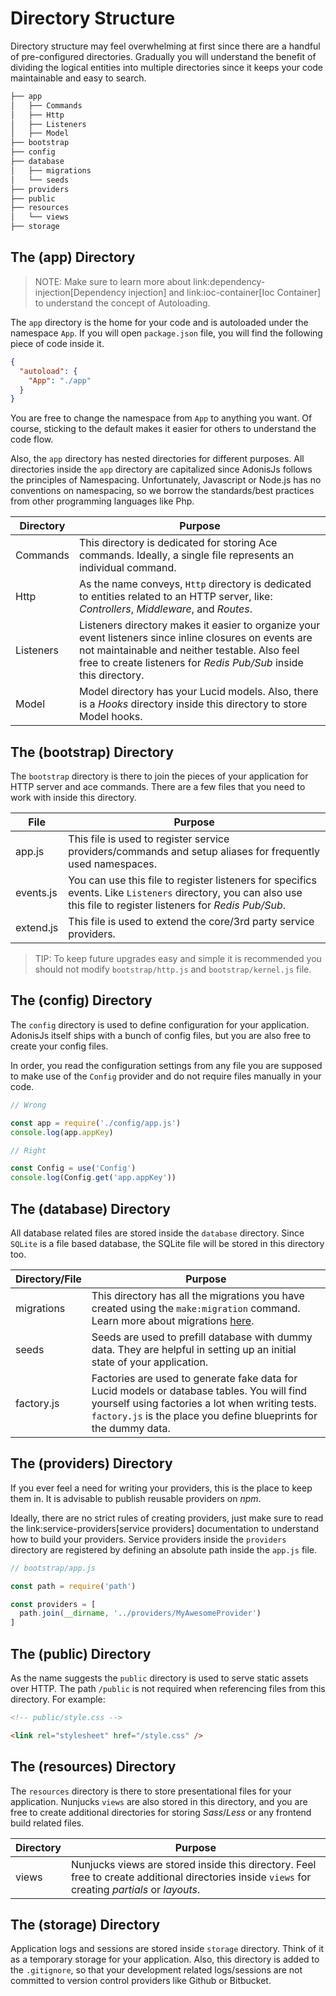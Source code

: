 # Directory Structure

Directory structure may feel overwhelming at first since there are a handful of pre-configured directories. Gradually you will understand the benefit of dividing the logical entities into multiple directories since it keeps your code maintainable and easy to search.

```bash
├── app
│   ├── Commands
│   ├── Http
│   ├── Listeners
│   ├── Model
├── bootstrap
├── config
├── database
│   ├── migrations
│   └── seeds
├── providers
├── public
├── resources
│   └── views
├── storage
```

## The (app) Directory

> NOTE: Make sure to learn more about link:dependency-injection[Dependency injection] and link:ioc-container[Ioc Container] to understand the concept of Autoloading.

The `app` directory is the home for your code and is autoloaded under the namespace `App`. If you will open `package.json` file, you will find the following piece of code inside it.

```json
{
  "autoload": {
    "App": "./app"
  }
}
```

You are free to change the namespace from `App` to anything you want. Of course, sticking to the default makes it easier for others to understand the code flow.

Also, the `app` directory has nested directories for different purposes. All directories inside the `app` directory are capitalized since AdonisJs follows the principles of Namespacing. Unfortunately, Javascript or Node.js has no conventions on namespacing, so we borrow the standards/best practices from other programming languages like Php.

| Directory | Purpose |
|-----------|---------|
| Commands  | This directory is dedicated for storing Ace commands. Ideally, a single file represents an individual command. |
| Http      | As the name conveys, `Http` directory is dedicated to entities related to an HTTP server, like: *Controllers*, *Middleware*, and *Routes*. |
| Listeners | Listeners directory makes it easier to organize your event listeners since inline closures on events are not maintainable and neither testable. Also feel free to create listeners for *Redis Pub/Sub* inside this directory. |
| Model     | Model directory has your Lucid models. Also, there is a *Hooks* directory inside this directory to store Model hooks. |

## The (bootstrap) Directory

The `bootstrap` directory is there to join the pieces of your application for HTTP server and ace commands. There are a few files that you need to work with inside this directory.

| File      | Purpose |
|-----------|---------|
| app.js    | This file is used to register service providers/commands and setup aliases for frequently used namespaces. |
| events.js | You can use this file to register listeners for specifics events. Like `Listeners` directory, you can also use this file to register listeners for *Redis Pub/Sub*. |
| extend.js | This file is used to extend the core/3rd party service providers. |

> TIP: To keep future upgrades easy and simple it is recommended you should not modify `bootstrap/http.js` and `bootstrap/kernel.js` file.

## The (config) Directory
The `config` directory is used to define configuration for your application. AdonisJs itself ships with a bunch of config files, but you are also free to create your config files.

In order, you read the configuration settings from any file you are supposed to make use of the `Config` provider and do not require files manually in your code.

```js
// Wrong

const app = require('./config/app.js')
console.log(app.appKey)
```

```js
// Right

const Config = use('Config')
console.log(Config.get('app.appKey'))
```

## The (database) Directory
All database related files are stored inside the `database` directory. Since `SQLite` is a file based database, the SQLite file will be stored in this directory too.

| Directory/File  | Purpose |
|-----------------|---------|
| migrations      | This directory has all the migrations you have created using the `make:migration` command. Learn more about migrations [here](/migrations). |
| seeds           | Seeds are used to prefill database with dummy data. They are helpful in setting up an initial state of your application. |
| factory.js      | Factories are used to generate fake data for Lucid models or database tables. You will find yourself using factories a lot when writing tests. `factory.js` is the place you define blueprints for the dummy data. |

## The (providers) Directory
If you ever feel a need for writing your providers, this is the place to keep them in. It is advisable to publish reusable providers on *npm*.

Ideally, there are no strict rules of creating providers, just make sure to read the link:service-providers[service providers] documentation to understand how to build your providers. Service providers inside the `providers` directory are registered by defining an absolute path inside the `app.js` file.

```js
// bootstrap/app.js

const path = require('path')

const providers = [
  path.join(__dirname, '../providers/MyAwesomeProvider')
]
```

## The (public) Directory
As the name suggests the `public` directory is used to serve static assets over HTTP. The path `/public` is not required when referencing files from this directory. For example:

```html
<!-- public/style.css -->

<link rel="stylesheet" href="/style.css" />
```

## The (resources) Directory
The `resources` directory is there to store presentational files for your application. Nunjucks `views` are also stored in this directory, and you are free to create additional directories for storing *Sass*/*Less* or any frontend build related files.

| Directory | Purpose |
|-----------|---------|
| views | Nunjucks views are stored inside this directory. Feel free to create additional directories inside `views` for creating *partials* or *layouts*. |

## The (storage) Directory
Application logs and sessions are stored inside `storage` directory. Think of it as a temporary storage for your application. Also, this directory is added to the `.gitignore`, so that your development related logs/sessions are not committed to version control providers like Github or Bitbucket.
